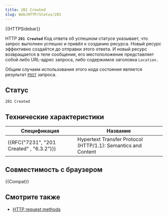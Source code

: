 ```yaml
---
title: 201 Created
slug: Web/HTTP/Status/201
---
```


{{HTTPSidebar}}

HTTP **`201 Created`** Код ответа об успешном статусе указывает, что запрос выполнен успешно и привёл к созданию ресурса. Новый ресурс эффективно создаётся до отправки этого ответа. И новый ресурс возвращается в теле сообщения, его местоположение представляет собой либо URL-адрес запроса, либо содержимое заголовка `Location.`

Общим случаем использования этого кода состояния является результат [`POST`](/ru/docs/Web/HTTP/Methods/POST) запроса.

## Статус

```
201 Created
```

## Технические характеристики

| Спецификация                                         | Название                                                      |
| ---------------------------------------------------- | ------------------------------------------------------------- |
| {{RFC("7231", "201 Created" , "6.3.2")}} | Hypertext Transfer Protocol (HTTP/1.1): Semantics and Content |

## Совместимость с браузером

{{Compat}}

## Смотрите также

- [HTTP request methods](/ru/docs/Web/HTTP/Methods)

